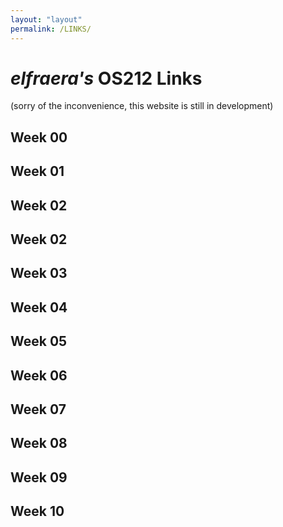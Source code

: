 ```yaml
---
layout: "layout"
permalink: /LINKS/
---
```


# _elfraera's_ OS212 Links
(sorry of the inconvenience, this website is still in development)

## Week 00

## Week 01 

## Week 02

## Week 02

## Week 03

## Week 04

## Week 05

## Week 06

## Week 07

## Week 08

## Week 09

## Week 10

